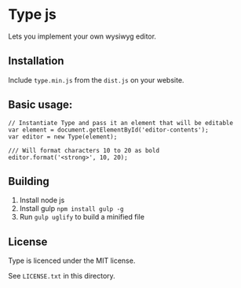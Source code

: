 # Type js

Lets you implement your own wysiwyg editor.

## Installation

Include `type.min.js` from the `dist.js` on your website.

## Basic usage:

    // Instantiate Type and pass it an element that will be editable
    var element = document.getElementById('editor-contents');
    var editor = new Type(element);
    
    /// Will format characters 10 to 20 as bold
    editor.format('<strong>', 10, 20);

## Building

1. Install node js
2. Install gulp `npm install gulp -g`
3. Run `gulp uglify` to build a minified file

## License

Type is licenced under the MIT license.

See `LICENSE.txt` in this directory.
